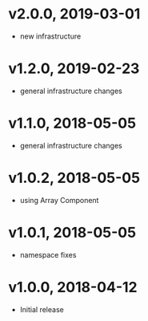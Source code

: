 # v2.0.0, 2019-03-01
* new infrastructure

# v1.2.0, 2019-02-23
* general infrastructure changes

# v1.1.0, 2018-05-05
* general infrastructure changes

# v1.0.2, 2018-05-05
* using Array Component

# v1.0.1, 2018-05-05
* namespace fixes

# v1.0.0, 2018-04-12
* Initial release
